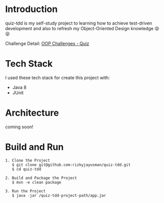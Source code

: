 # Introduction

quiz-tdd is my self-study project to learning how to achieve test-driven development and also to refresh my Object-Oriented Design knowledge :stuck_out_tongue_closed_eyes: :stuck_out_tongue_closed_eyes:

Challenge Detail: [OOP Challenges - Quiz](https://github.com/StreetOfCode/OOP-Challenges/tree/QUIZ)

# Tech Stack

I used these tech stack for create this project with:
* Java 8
* JUnit

# Architecture

coming soon!

# Build and Run


```
1. Clone the Project
   $ git clone git@github.com:rizkyjayusman/quiz-tdd.git
   $ cd quiz-tdd

2. Build and Package the Project
   $ mvn -e clean package

3. Run the Project
   $ java -jar /quiz-tdd-project-path/app.jar
```
